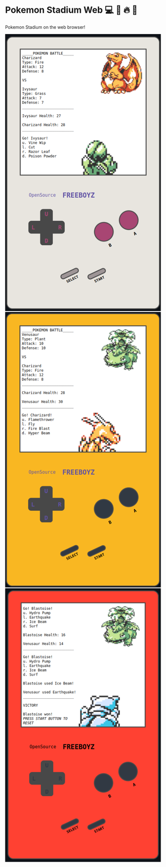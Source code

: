 # Pokemon Stadium Web :computer: :penguin: :fire: :dragon:
Pokemon Stadium on the web browser! 

<p>
    <img src="assets/sample.png" alt="Gameboy preview sample 1">
    <img src="assets/sample2.png" alt="Gameboy preview sample 2">
    <img src="assets/sample3.png" alt="Gameboy preview sample 3">
</p>